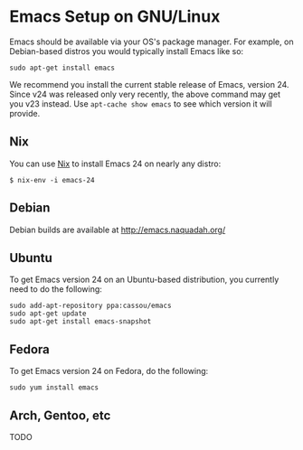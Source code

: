 # Emacs Setup on GNU/Linux

Emacs should be available via your OS's package manager.  For example,
on Debian-based distros you would typically install Emacs like so:

    sudo apt-get install emacs

We recommend you install the current stable release of Emacs, version
24. Since v24 was released only very recently, the above command may
get you v23 instead. Use `apt-cache show emacs` to see which version
it will provide.

## Nix

You can use [Nix](http://nixos.org/nix) to install Emacs 24 on nearly any
distro:

    $ nix-env -i emacs-24

## Debian

Debian builds are available at http://emacs.naquadah.org/

## Ubuntu

To get Emacs version 24 on an Ubuntu-based distribution, you currently
need to do the following:

    sudo add-apt-repository ppa:cassou/emacs
    sudo apt-get update
    sudo apt-get install emacs-snapshot

## Fedora

To get Emacs version 24 on Fedora, do the following:

    sudo yum install emacs

## Arch, Gentoo, etc

TODO

